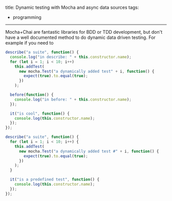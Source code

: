 title: Dynamic testing with Mocha and async data sources
tags:

- programming

---

Mocha+Chai are fantastic libraries for BDD or TDD development, but don't have a well documented method to do dynamic data driven testing. For example if you need to

```javascript
describe("a suite", function() {
  console.log("in describe: " + this.constructor.name);
  for (let i = 1; i < 10; i++)
    this.addTest(
      new mocha.Test("a dynamically added test" + i, function() {
        expect(true).to.equal(true);
      })
    );

  before(function() {
    console.log("in before: " + this.constructor.name);
  });

  it("is cool", function() {
    console.log(this.constructor.name);
  });
});
```

```javascript
describe("a suite", function() {
  for (let i = 1; i < 10; i++) {
    this.addTest(
      new mocha.Test("a dynamically added test #" + i, function() {
        expect(true).to.equal(true);
      })
    );
  }

  it("is a predefined test", function() {
    console.log(this.constructor.name);
  });
});
```

